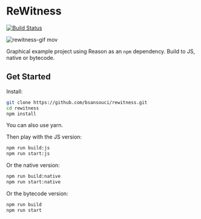 # ReWitness

[![Build Status](https://travis-ci.org/bsansouci/rewitness.svg?branch=master)](https://travis-ci.org/bsansouci/rewitness)

![rewitness-gif mov](https://cloud.githubusercontent.com/assets/4534692/18104017/04c5d1aa-6eae-11e6-8922-53c6a7abf2fe.gif)

Graphical example project using Reason as an `npm` dependency. Build to JS, native or bytecode.

## Get Started

Install:

```sh
git clone https://github.com/bsansouci/rewitness.git
cd rewitness
npm install
```

You can also use yarn.

Then play with the JS version:

```sh
npm run build:js
npm run start:js
```

Or the native version:

```sh
npm run build:native
npm run start:native
```

Or the bytecode version:

```sh
npm run build
npm run start
```
